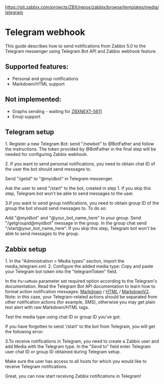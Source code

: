 https://git.zabbix.com/projects/ZBX/repos/zabbix/browse/templates/media/telegram

# Telegram webhook 

This guide describes how to send notifications from Zabbix 5.0 to the Telegram messenger using Telegram Bot API and Zabbix webhook feature.

## Supported features:
* Personal and group notifications
* Markdown/HTML support

## Not implemented:
* Graphs sending - waiting for [ZBXNEXT-5611](https://support.zabbix.com/browse/ZBXNEXT-5611)
* Emoji support

## Telegram setup

1\. Register a new Telegram Bot: send "/newbot" to @BotFather and follow the instructions. The token provided by @BotFather in the final step will be needed for configuring Zabbix webhook.

2\. If you want to send personal notifications, you need to obtain chat ID of the user the bot should send messages to.

Send "/getid" to "@myidbot" in Telegram messenger.


Ask the user to send "/start" to the bot, created in step 1. If you skip this step, Telegram bot won't be able to send messages to the user.


3\.If you want to send group notifications, you need to obtain group ID of the group the bot should send messages to. To do so:

Add "@myidbot" and "@your_bot_name_here" to your group.
Send "/getgroupid@myidbot" message in the group.
In the group chat send "/start@your_bot_name_here". If you skip this step, Telegram bot won't be able to send messages to the group.

## Zabbix setup

1\. In the "Administration > Media types" section, import the media_telegram.xml.
2\. Configure the added media type: 
Copy and paste your Telegram bot token into the "telegramToken" field.

In the `ParseMode` parameter set required option according to the Telegram's documentation. 
Read the Telegram Bot API documentation to learn how to format action notification messages: [Markdown](https://core.telegram.org/bots/api#markdown-style) / [HTML](https://core.telegram.org/bots/api#html-style) / [MarkdownV2](https://core.telegram.org/bots/api#markdownv2-style).
Note: in this case, your Telegram-related actions should be separated from other notification actions (for example, SMS), otherwise you may get plain text alert with raw Markdown/HTML tags.

Test the media type using chat ID or group ID you've got.

If you have forgotten to send '/start' to the bot from Telegram, you will get the following error:

3\.To receive notifications in Telegram, you need to create a Zabbix user and add Media with the Telegram type.
In the "Send to" field enter Telegram user chat ID or group ID obtained during Telegram setup.

Make sure the user has access to all hosts for which you would like to receive Telegram notifications.

Great, you can now start receivng Zabbix notifications in Telegram!
